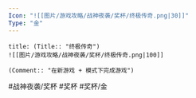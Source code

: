 ```yaml
---
Icon: "![[图片/游戏攻略/战神夜袭/奖杯/终极传奇.png|30]]"
Type: "金"
---
```

```ad-common-gold-trophy
title: (Title:: "终极传奇")
![[图片/游戏攻略/战神夜袭/奖杯/终极传奇.png|100]]

(Comment:: "在新游戏 + 模式下完成游戏")
```

#战神夜袭/奖杯 #奖杯 #奖杯/金
